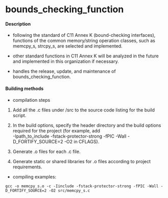 # bounds_checking_function

#### Description

- following the standard of C11 Annex K (bound-checking interfaces), functions of the common memory/string operation classes, such as memcpy_s, strcpy_s, are selected and implemented.

- other standard functions in C11 Annex K will be analyzed in the future and implemented in this organization if necessary.

- handles the release, update, and maintenance of bounds_checking_function.

#### Building methods

- compilation steps

1. Add all the .c files under /src to the source code listing for the build script.

2. In the build options, specify the header directory and the build options required for the project (for example, add  
-Ipath_to_include -fstack-protector-strong -fPIC -Wall -D_FORTIFY_SOURCE=2 -O2 in CFLAGS).

3. Generate .o files for each .c file.

4. Generate static or shared libraries for .o files according to project requirements.

- compiling examples:
```
gcc -o memcpy_s.o -c -Iinclude -fstack-protector-strong -fPIC -Wall -D_FORTIFY_SOURCE=2 -O2 src/memcpy_s.c
```


